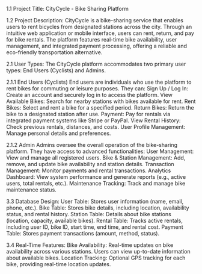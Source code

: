 1.1 Project Title:
CityCycle - Bike Sharing Platform

1.2 Project Description:
CityCycle is a bike-sharing service that enables users to rent bicycles from designated stations across the city. Through an intuitive web application or mobile interface, users can rent, return, and pay for bike rentals. The platform features real-time bike availability, user management, and integrated payment processing, offering a reliable and eco-friendly transportation alternative.

2.1 User Types:
The CityCycle platform accommodates two primary user types: End Users (Cyclists) and Admins.

2.1.1 End Users (Cyclists)
End users are individuals who use the platform to rent bikes for commuting or leisure purposes. They can:
Sign Up / Log In: Create an account and securely log in to access the platform.
View Available Bikes: Search for nearby stations with bikes available for rent.
Rent Bikes: Select and rent a bike for a specified period.
Return Bikes: Return the bike to a designated station after use.
Payment: Pay for rentals via integrated payment systems like Stripe or PayPal.
View Rental History: Check previous rentals, distances, and costs.
User Profile Management: Manage personal details and preferences.

2.1.2 Admin
Admins oversee the overall operation of the bike-sharing platform. They have access to advanced functionalities:
User Management: View and manage all registered users.
Bike & Station Management: Add, remove, and update bike availability and station details.
Transaction Management: Monitor payments and rental transactions.
Analytics Dashboard: View system performance and generate reports (e.g., active users, total rentals, etc.).
Maintenance Tracking: Track and manage bike maintenance status.

3.3 Database Design:
User Table: Stores user information (name, email, phone, etc.).
Bike Table: Stores bike details, including location, availability status, and rental history.
Station Table: Details about bike stations (location, capacity, available bikes).
Rental Table: Tracks active rentals, including user ID, bike ID, start time, end time, and rental cost.
Payment Table: Stores payment transactions (amount, method, status).

3.4 Real-Time Features:
Bike Availability: Real-time updates on bike availability across various stations. Users can view up-to-date information about available bikes.
Location Tracking: Optional GPS tracking for each bike, providing real-time location updates.

